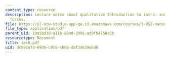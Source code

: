 ```yaml
---
content_type: resource
description: Lecture notes about qualitative Introduction to intra- and intermolecular
  forces.
file: https://ol-ocw-studio-app-qa.s3.amazonaws.com/courses/3-052-nanomechanics-of-materials-and-biomaterials-spring-2007/dc69ca7d09d0c0c8cb0adaf3a639a6d8_lec8.pdf
file_type: application/pdf
parent_uid: 10a5bd3d-a11b-80ad-3d96-ad9fb4750e5b
resourcetype: Document
title: lec8.pdf
uid: dc69ca7d-09d0-c0c8-cb0a-daf3a639a6d8
---
```

